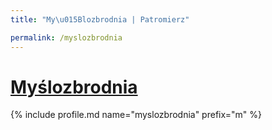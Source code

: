 ```yaml
---
title: "My\u015Blozbrodnia | Patromierz"

permalink: /myslozbrodnia
---
```


# [Myślozbrodnia](https://patronite.pl/myslozbrodnia)

{% include profile.md name="myslozbrodnia" prefix="m" %}
